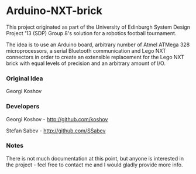 Arduino-NXT-brick
=================

This project originated as part of the University of Edinburgh System Design Project '13 (SDP) Group 8's solution for a robotics football tournament.

The idea is to use an Arduino board, arbitrary number of Atmel ATMega 328 microprocessors, a serial Bluetooth communication and Lego NXT connectors in order to create an extensible replacement for the Lego NXT brick with equal levels of precision and an arbitrary amount of I/O.

### Original Idea
Georgi Koshov

### Developers
Georgi Koshov - http://github.com/koshov

Stefan Sabev - http://github.com/SSabev

### Notes
There is not much documentation at this point, but anyone is interested in the project - feel free to contact me and I would gladly provide more info.
